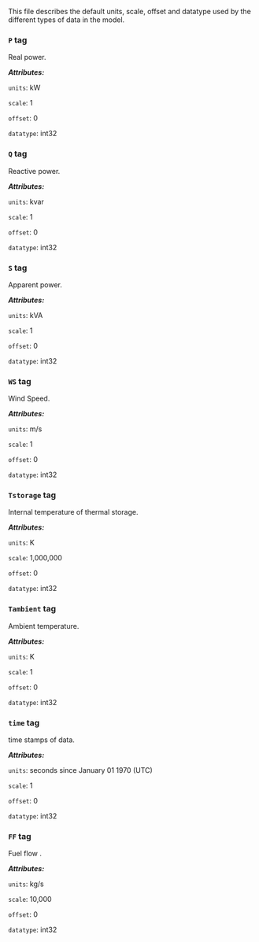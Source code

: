 This file describes the default units, scale, offset and datatype used by the different types of data in the model. 

### `P` tag
Real power. 

***Attributes:***

`units`: kW

`scale`: 1 

`offset`: 0 

`datatype`: int32

### `Q` tag
Reactive power. 

***Attributes:***

`units`: kvar

`scale`: 1 

`offset`: 0 

`datatype`: int32

### `S` tag
Apparent power. 

***Attributes:***

`units`: kVA

`scale`: 1 

`offset`: 0 

`datatype`: int32

### `WS` tag
Wind Speed. 

***Attributes:***

`units`: m/s

`scale`: 1 

`offset`: 0 

`datatype`: int32

### `Tstorage` tag
Internal temperature of thermal storage. 

***Attributes:***

`units`: K

`scale`: 1,000,000 

`offset`: 0 

`datatype`: int32

### `Tambient` tag
Ambient temperature. 

***Attributes:***

`units`: K

`scale`: 1 

`offset`: 0 

`datatype`: int32

### `time` tag
time stamps of data. 

***Attributes:***

`units`: seconds since January 01 1970 (UTC)

`scale`: 1 

`offset`: 0 

`datatype`: int32

### `FF` tag
Fuel flow .

***Attributes:***

`units`: kg/s

`scale`: 10,000 

`offset`: 0 

`datatype`: int32
